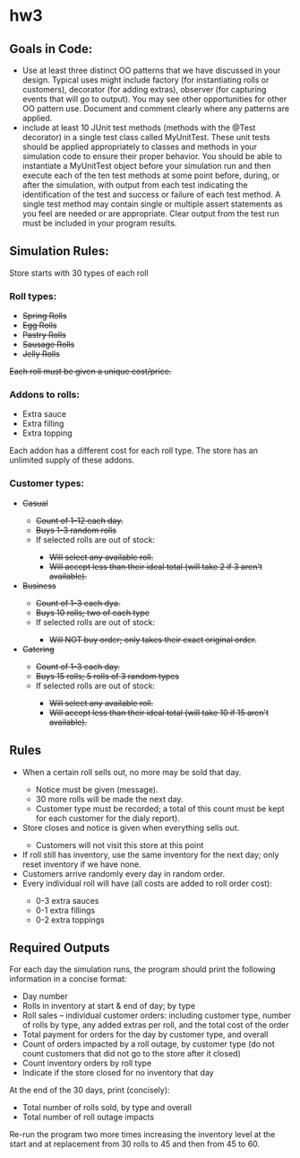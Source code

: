 # hw3


## Goals in Code:
<ul>
  <li>Use at least three distinct OO patterns that we have discussed in your design. Typical uses might include factory (for instantiating rolls or customers), decorator (for adding extras), observer (for capturing events that will go to output). You may see other opportunities for other OO pattern use. Document and comment clearly where any patterns are applied.</li>
  <li>include at least 10 JUnit test methods (methods with the @Test decorator) in a single test class called MyUnitTest. These unit tests should be applied appropriately to classes and methods in your simulation code to ensure their proper behavior. You should be able to instantiate a MyUnitTest object before your simulation run and then execute each of the ten test methods at some point before, during, or after the simulation, with output from each test indicating the identification of the test and success or failure of each test method. A single test method may contain single or multiple assert statements as you feel are needed or are appropriate. Clear output from the test run must be included in your program results.</li>
</ul>
  




## Simulation Rules:

Store starts with 30 types of each roll

### Roll types:
<ul>
  <li><strike>Spring Rolls</strike></li>
  <li><strike>Egg Rolls</strike></li>
  <li><strike>Pastry Rolls</strike></li>
  <li><strike>Sausage Rolls</strike></li>
  <li><strike>Jelly Rolls</strike></li>
</ul>
<strike>Each roll must be given a unique cost/price.</strike>

### Addons to rolls:
<ul>
  <li>Extra sauce</li>
  <li>Extra filling</li>
  <li>Extra topping</li>
</ul>
Each addon has a different cost for each roll type.
The store has an unlimited supply of these addons.

### Customer types:
<ul>
  <li><strike>Casual</strike></li>
  <ul>
    <li><strike>Count of 1-12 each day.</strike></li>
    <li><strike>Buys 1-3 random rolls</strike></li>
    <li>If selected rolls are out of stock:</li>
      <ul>
        <li><strike>Will select any available roll.</strike></li>
        <li><strike>Will accept less than their ideal total (will take 2 if 3 aren't available).</strike></li>
      </ul>
  </ul>
  <li><strike>Business</strike></li>
  <ul>
    <li><strike>Count of 1-3 each dya.</strike></li>
    <li><strike>Buys 10 rolls; two of each type</strike></li>
    <li>If selected rolls are out of stock:</li>
      <ul>
        <li><strike>Will NOT buy order; only takes their exact original order.</strike></li>
      </ul>
  </ul>
      <li><strike>Catering</strike></li>
  <ul>
    <li><strike>Count of 1-3 each day.</strike></li>
    <li><strike>Buys 15 rolls; 5 rolls of 3 random types</strike></li>
    <li>If selected rolls are out of stock:</li>
      <ul>
        <li><strike>Will select any available roll.</strike></li>
        <li><strike>Will accept less than their ideal total (will take 10 if 15 aren't available).</strike></li>
      </ul>
  </ul>
</ul>

## Rules
<ul>
  <li>When a certain roll sells out, no more may be sold that day.</li>
  <ul>
    <li>Notice must be given (message).</li>
    <li>30 more rolls will be made the next day.</li>
    <li>Customer type must be recorded; a total of this count must be kept for each customer for the dialy report).</li>
  </ul>
  <li>Store closes and notice is given when everything sells out.</li>
  <ul>
    <li>Customers will not visit this store at this point</li>
  </ul>
  <li>If roll still has inventory, use the same inventory for the next day; only reset inventory if we have none.</li>
  <li>Customers arrive randomly every day in random order.</li>
  <li>Every individual roll will have (all costs are added to roll order cost):</li>
    <ul>
      <li>0-3 extra sauces</li>
      <li>0-1 extra fillings</li>
      <li>0-2 extra toppings</li>
    </ul>
</ul>
  
## Required Outputs
For each day the simulation runs, the program should print the following information in a concise format:
<ul>
  <li>Day number</li>
  <li>Rolls in inventory at start & end of day; by type</li>
  <li>Roll sales – individual customer orders: including customer type, number of rolls by type, any added extras per roll, and the total cost of the order</li>
  <li>Total payment for orders for the day by customer type, and overall</li>
  <li>Count of orders impacted by a roll outage, by customer type (do not count customers that did not go to the store after it closed)</li>
  <li>Count inventory orders by roll type</li>
  <li>Indicate if the store closed for no inventory that day</li>
</ul>

At the end of the 30 days, print (concisely):
<ul>
  <li>Total number of rolls sold, by type and overall</li>
  <liTotal money in sales</li>
  <li>Total number of roll outage impacts</li>
</ul>

Re-run the program two more times increasing the inventory level at the start and at replacement from 30 rolls to 45 and then from 45 to 60.
